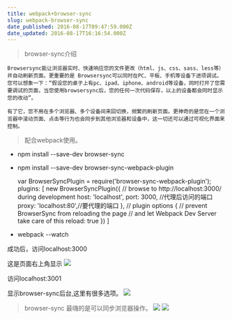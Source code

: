 ```yaml
---
title: webpack+browser-sync
slug: webpack-browser-sync
date_published: 2016-08-17T09:47:59.000Z
date_updated: 2016-08-17T16:16:54.000Z
---
```


> browser-sync介绍

    Browsersync能让浏览器实时、快速响应您的文件更改（html、js、css、sass、less等）并自动刷新页面。更重要的是 Browsersync可以同时在PC、平板、手机等设备下进项调试。您可以想象一下：“假设您的桌子上有pc、ipad、iphone、android等设备，同时打开了您需要调试的页面，当您使用browsersync后，您的任何一次代码保存，以上的设备都会同时显示您的改动”。
    
    有了它，您不用在多个浏览器、多个设备间来回切换，频繁的刷新页面。更神奇的是您在一个浏览器中滚动页面、点击等行为也会同步到其他浏览器和设备中，这一切还可以通过可视化界面来控制。
    

> 配合webpack使用。

- npm install --save-dev browser-sync
- npm install --save-dev browser-sync-webpack-plugin

    var BrowserSyncPlugin = require('browser-sync-webpack-plugin');
    plugins: [
    new BrowserSyncPlugin({
           // browse to http://localhost:3000/ during development
            host: 'localhost',
            port: 3000, //代理后访问的端口
            proxy: 'localhost:80',//要代理的端口
        },
          // plugin options
          {
            // prevent BrowserSync from reloading the page
            // and let Webpack Dev Server take care of this
            reload: true
          })
    ]
    

- webpack --watch

成功后，访问localhost:3000

这是页面右上角显示
![](/images/2016/08/LHY-X3W-3-WY30O5P3GC--5.png)

访问localhost:3001

显示browser-sync后台,这里有很多选项。
![](/images/2016/08/TG0GBZ-Y-E-QP_DO51WG-PF.png)

> browser-sync 最嗨的是可以同步浏览器操作。
> ![](/images/2016/08/scroll-demo.gif)
> ![](/images/2016/08/2668106730-550a6d7e47f8c_articlex.gif)
